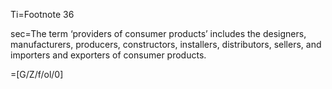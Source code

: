 Ti=Footnote 36

sec=The term ‘providers of consumer products’ includes the designers, manufacturers,
producers, constructors, installers, distributors, sellers, and importers and exporters of consumer
products.

=[G/Z/f/ol/0]

